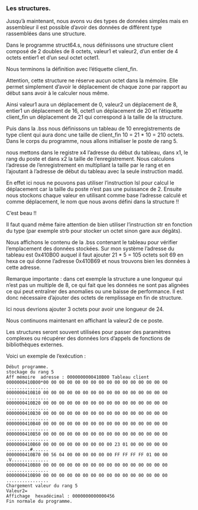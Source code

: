 ### Les structures.
Jusqu’à maintenant, nous avons vu des types de données simples mais en assembleur il est possible d’avoir des données de différent type rassemblées dans une structure.

Dans le programme struct64.s, nous définissons une structure client composé de 2 doubles de 8 octets, valeur1 et valeur2, d’un entier de 4 octets entier1 et d’un seul octet octet1.

Nous terminons la définition avec l’étiquette client_fin.

Attention, cette structure ne réserve aucun octet dans la mémoire. Elle permet simplement d’avoir le déplacement de chaque zone par rapport au début sans avoir à le calculer nous même.

Ainsi valeur1 aura un déplacement de 0, valeur2 un déplacement de 8, entier1 un déplacement de 16, octet1 un déplacement de 20 et l’étiquette client_fin un déplacement de 21 qui correspond à la taille de la structure.

Puis dans la .bss nous définissons un tableau de 10 enregistrements de type client qui aura donc une taille de client_fin 10 = 21 * 10 = 210 octets. Dans le corps du programme, nous allons initialiser le poste de rang 5.

nous mettons dans le registre x4 l’adresse du début du tableau, dans x1, le rang du poste et dans x2 la taille de l’enregistrement.
Nous calculons l’adresse de l’enregistrement en multipliant la taille par le rang et en l’ajoutant à l’adresse de début du tableau avec la seule instruction madd.

En effet ici nous ne pouvons pas utiliser l’instruction lsl pour calcul le déplacement car la taille du poste n’est pas une puissance de 2.
Ensuite nous stockons chaque valeur en utilisant comme base l’adresse calculé et comme déplacement, le nom que nous avons défini dans la structure !!

C’est beau !!

Il faut quand même faire attention de bien utiliser l’instruction str en fonction du type (par exemple strb pour stocker un octet sinon gare aux dégâts).

Nous affichons le contenu de la .bss contenant le tableau pour vérifier l’emplacement des données stockées. Sur mon système l’adresse du tableau est 0x410B00 auquel il faut ajouter 21 * 5 = 105 octets soit 69 en hexa ce qui donne l’adresse 0x410B69 et nous trouvons bien les données à cette adresse.

Remarque importante : dans cet exemple la structure a une longueur qui n’est pas un multiple de 8, ce qui fait que les données ne sont pas alignées ce qui peut entraîner des anomalies ou une baisse de performance. Il est donc nécessaire d’ajouter des octets de remplissage en fin de structure. 

Ici nous devrions ajouter 3 octets pour avoir une longueur de 24.
 
Nous continuons maintenant en affichant la valeur2 de ce poste.

Les structures seront souvent utilisées pour passer des paramètres complexes ou récupérer des données lors d’appels de fonctions de bibliothèques externes.

Voici un exemple de l’exécution :
```
Début programme.
stockage du rang 5
Aff mémoire  adresse : 0000000000410B00 Tableau client
0000000410B00*00 00 00 00 00 00 00 00 00 00 00 00 00 00 00 00 ................
0000000410B10 00 00 00 00 00 00 00 00 00 00 00 00 00 00 00 00 ................
0000000410B20 00 00 00 00 00 00 00 00 00 00 00 00 00 00 00 00 ................
0000000410B30 00 00 00 00 00 00 00 00 00 00 00 00 00 00 00 00 ................
0000000410B40 00 00 00 00 00 00 00 00 00 00 00 00 00 00 00 00 ................
0000000410B50 00 00 00 00 00 00 00 00 00 00 00 00 00 00 00 00 ................
0000000410B60 00 00 00 00 00 00 00 00 00 23 01 00 00 00 00 00 .........#......
0000000410B70 00 56 04 00 00 00 00 00 00 FF FF FF FF 01 00 00 .V..............
0000000410B80 00 00 00 00 00 00 00 00 00 00 00 00 00 00 00 00 ................
0000000410B90 00 00 00 00 00 00 00 00 00 00 00 00 00 00 00 00 ................
Chargement valeur du rang 5
Valeur2=
Affichage  hexadécimal : 0000000000000456
Fin normale du programme.
```
